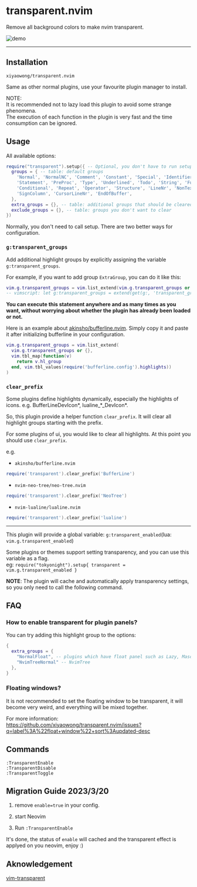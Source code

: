 # transparent.nvim

Remove all background colors to make nvim transparent.

![demo](https://user-images.githubusercontent.com/47070852/226154013-bc0168ba-c914-442e-9132-1e86d1899bc5.gif)

---

## Installation

`xiyaowong/transparent.nvim`

Same as other normal plugins, use your favourite plugin manager to install.

NOTE:<br/>
It is recommended not to lazy load this plugin to avoid some strange phenomena.<br/>
The execution of each function in the plugin is very fast and the time consumption can be ignored.

## Usage

All available options:

```lua
require("transparent").setup({ -- Optional, you don't have to run setup.
  groups = { -- table: default groups
    'Normal', 'NormalNC', 'Comment', 'Constant', 'Special', 'Identifier',
    'Statement', 'PreProc', 'Type', 'Underlined', 'Todo', 'String', 'Function',
    'Conditional', 'Repeat', 'Operator', 'Structure', 'LineNr', 'NonText',
    'SignColumn', 'CursorLineNr', 'EndOfBuffer',
  },
  extra_groups = {}, -- table: additional groups that should be cleared
  exclude_groups = {}, -- table: groups you don't want to clear
})
```

Normally, you don't need to call setup. There are two better ways for configuration.

### `g:transparent_groups`

Add additional highlight groups by explicitly assigning the variable `g:transparent_groups`.

For example, if you want to add group `ExtraGroup`, you can do it like this:

```lua
vim.g.transparent_groups = vim.list_extend(vim.g.transparent_groups or {}, { "ExtraGroup" })
-- vimscript: let g:transparent_groups = extend(get(g:, 'transparent_groups', []), ["ExtraGroup"])
```

**You can execute this statement anywhere and as many times as you want, without worrying about whether the plugin has already been loaded or not.**

Here is an example about [akinsho/bufferline.nvim](https://github.com/akinsho/bufferline.nvim).
Simply copy it and paste it after initializing bufferline in your configuration.

```lua
vim.g.transparent_groups = vim.list_extend(
  vim.g.transparent_groups or {},
  vim.tbl_map(function(v)
    return v.hl_group
  end, vim.tbl_values(require('bufferline.config').highlights))
)
```

### `clear_prefix`

Some plugins define highlights dynamically, especially the highlights of icons. e.g. BufferLineDevIcon*, lualine\_*\_DevIcon\*.

So, this plugin provide a helper function `clear_prefix`. It will clear all highlight groups starting with the prefix.

For some plugins of ui, you would like to clear all highlights. At this point you should use `clear_prefix`.

e.g.

- `akinsho/bufferline.nvim`

```lua
require('transparent').clear_prefix('BufferLine')
```

- `nvim-neo-tree/neo-tree.nvim`

```lua
require('transparent').clear_prefix('NeoTree')
```

- `nvim-lualine/lualine.nvim`

```lua
require('transparent').clear_prefix('lualine')
```

---

This plugin will provide a global variable: `g:transparent_enabled`(lua: `vim.g.transparent_enabled`)

Some plugins or themes support setting transparency, and you can use this variable as a flag.<br/>
eg: `require("tokyonight").setup{ transparent = vim.g.transparent_enabled }`

**NOTE**: The plugin will cache and automatically apply transparency settings, so you only need to call the following command.

## FAQ

### How to enable transparent for plugin panels?

You can try adding this highlight group to the options:

```lua
{
  extra_groups = {
    "NormalFloat", -- plugins which have float panel such as Lazy, Mason, LspInfo
    "NvimTreeNormal" -- NvimTree
  },
}
```

### Floating windows?

It is not recommended to set the floating window to be transparent, it will become very weird, and everything will be mixed together.

For more information: https://github.com/xiyaowong/transparent.nvim/issues?q=label%3A%22float+window%22+sort%3Aupdated-desc

## Commands

```
:TransparentEnable
:TransparentDisable
:TransparentToggle
```

## Migration Guide 2023/3/20

1. remove `enable=true` in your config.

2. start Neovim

3. Run `:TransparentEnable`

It's done, the status of `enable` will cached and the transparent effect is applyed on you neovim, enjoy :)

## Aknowledgement

[vim-transparent](https://github.com/Kjwon15/vim-transparent)
